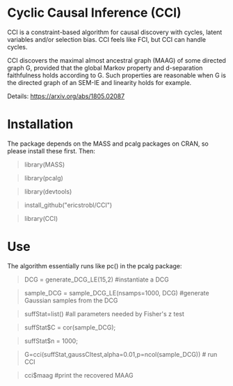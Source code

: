 # Cyclic Causal Inference (CCI)

CCI is a constraint-based algorithm for causal discovery with cycles, latent variables and/or selection bias. CCI feels like FCI, but CCI can handle cycles.

CCI discovers the maximal almost ancestral graph (MAAG) of some directed graph G, provided that the global Markov property and d-separation faithfulness holds according to G. Such properties are reasonable when G is the directed graph of an SEM-IE and linearity holds for example. 

Details: https://arxiv.org/abs/1805.02087

# Installation

The package depends on the MASS and pcalg packages on CRAN, so please install these first. Then:

> library(MASS)

> library(pcalg)

> library(devtools)

> install_github("ericstrobl/CCI")

> library(CCI)

# Use

The algorithm essentially runs like pc() in the pcalg package:

> DCG = generate_DCG_LE(15,2) #instantiate a DCG

> sample_DCG = sample_DCG_LE(nsamps=1000, DCG) #generate Gaussian samples from the DCG

> suffStat=list() #all parameters needed by Fisher's z test

> suffStat$C = cor(sample_DCG);

> suffStat$n = 1000;

> G=cci(suffStat,gaussCItest,alpha=0.01,p=ncol(sample_DCG)) # run CCI

> cci$maag #print the recovered MAAG

